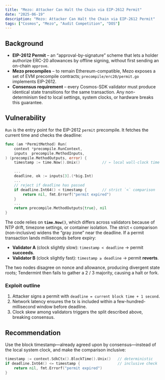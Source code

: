 ```yaml
---
title: "Mezo: Attacker Can Halt the Chain via EIP-2612 Permit"
date: "2025-06-19"
description: "Mezo: Attacker Can Halt the Chain via EIP-2612 Permit"
tags: ["Cosmos", "Mezo", "Audit Competition", "DOS"]
---
```


## Background

- **EIP-2612 Permit** – an “approval-by-signature” scheme that lets a holder authorize ERC-20 allowances by offline signing, without first sending an on-chain `approve`.
- **Mezo precompiles** – to remain Ethereum-compatible, Mezo exposes a set of EVM precompile contracts; `precompile/erc20/permit.go` implements EIP-2612.
- **Consensus requirement** – every Cosmos-SDK validator must produce identical state transitions for the same transaction. Any non-determinism tied to local settings, system clocks, or hardware breaks this guarantee.

## Vulnerability

`Run` is the entry point for the EIP-2612 `permit` precompile. It fetches the current time and checks the deadline:

```go
func (am *PermitMethod) Run(
    context *precompile.RunContext,
    inputs  precompile.MethodInputs,
) (precompile.MethodOutputs, error) {
    timestamp := time.Now().Unix()          // ← local wall-clock time

    ...
    deadline, ok := inputs[3].(*big.Int)
    ...
    // reject if deadline has passed
    if deadline.Int64() < timestamp {       // strict `<` comparison
        return nil, fmt.Errorf("permit expired")
    }
    ...
    return precompile.MethodOutputs{true}, nil
}
```

The code relies on **`time.Now()`**, which differs across validators because of NTP drift, timezone settings, or container isolation. The strict `<` comparison (non-inclusive) widens the “gray zone” near the deadline. If a permit transaction lands milliseconds before expiry:

- **Validator A** (clock slightly slow): `timestamp < deadline` → permit **succeeds**.
- **Validator B** (clock slightly fast): `timestamp ≥ deadline` → permit **reverts**.

The two nodes disagree on nonce and allowance, producing divergent state roots; Tendermint then fails to gather a 2 / 3 majority, causing a halt or fork.

### Exploit outline

1. Attacker signs a permit with `deadline = current block time + 1 second`.
2. Network latency ensures the tx is included within a few-hundred-millisecond window before deadline.
3. Clock skew among validators triggers the split described above, breaking consensus.

## Recommendation

Use the block timestamp—already agreed upon by consensus—instead of the local system clock, and make the comparison inclusive:

```go
timestamp := context.SdkCtx().BlockTime().Unix()   // deterministic
if deadline.Int64() <= timestamp {                 // inclusive check
    return nil, fmt.Errorf("permit expired")
}
```